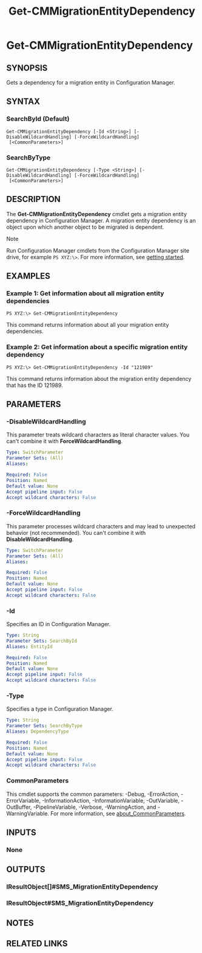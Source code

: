 ﻿---
description: Gets a dependency for a migration entity in Configuration Manager.
external help file: AdminUI.PS.dll-Help.xml
Module Name: ConfigurationManager
ms.date: 05/02/2019
schema: 2.0.0
title: Get-CMMigrationEntityDependency
---

# Get-CMMigrationEntityDependency

## SYNOPSIS
Gets a dependency for a migration entity in Configuration Manager.

## SYNTAX

### SearchById (Default)
```
Get-CMMigrationEntityDependency [-Id <String>] [-DisableWildcardHandling] [-ForceWildcardHandling]
 [<CommonParameters>]
```

### SearchByType
```
Get-CMMigrationEntityDependency [-Type <String>] [-DisableWildcardHandling] [-ForceWildcardHandling]
 [<CommonParameters>]
```

## DESCRIPTION
The **Get-CMMigrationEntityDependency** cmdlet gets a migration entity dependency in Configuration Manager.
A migration entity dependency is an object upon which another object to be migrated is dependent.

> [!NOTE]
> Run Configuration Manager cmdlets from the Configuration Manager site drive, for example `PS XYZ:\>`. For more information, see [getting started](/powershell/sccm/overview).

## EXAMPLES

### Example 1: Get information about all migration entity dependencies
```
PS XYZ:\> Get-CMMigrationEntityDependency
```

This command returns information about all your migration entity dependencies.

### Example 2: Get information about a specific migration entity dependency
```
PS XYZ:\> Get-CMMigrationEntityDependency -Id "121989"
```

This command returns information about the migration entity dependency that has the ID 121989.

## PARAMETERS

### -DisableWildcardHandling

This parameter treats wildcard characters as literal character values. You can't combine it with **ForceWildcardHandling**.

```yaml
Type: SwitchParameter
Parameter Sets: (All)
Aliases:

Required: False
Position: Named
Default value: None
Accept pipeline input: False
Accept wildcard characters: False
```

### -ForceWildcardHandling

This parameter processes wildcard characters and may lead to unexpected behavior (not recommended). You can't combine it with **DisableWildcardHandling**.

```yaml
Type: SwitchParameter
Parameter Sets: (All)
Aliases:

Required: False
Position: Named
Default value: None
Accept pipeline input: False
Accept wildcard characters: False
```

### -Id
Specifies an ID in Configuration Manager.

```yaml
Type: String
Parameter Sets: SearchById
Aliases: EntityId

Required: False
Position: Named
Default value: None
Accept pipeline input: False
Accept wildcard characters: False
```

### -Type
Specifies a type in Configuration Manager.

```yaml
Type: String
Parameter Sets: SearchByType
Aliases: DependencyType

Required: False
Position: Named
Default value: None
Accept pipeline input: False
Accept wildcard characters: False
```

### CommonParameters
This cmdlet supports the common parameters: -Debug, -ErrorAction, -ErrorVariable, -InformationAction, -InformationVariable, -OutVariable, -OutBuffer, -PipelineVariable, -Verbose, -WarningAction, and -WarningVariable. For more information, see [about_CommonParameters](http://go.microsoft.com/fwlink/?LinkID=113216).

## INPUTS

### None
## OUTPUTS

### IResultObject[]#SMS_MigrationEntityDependency
### IResultObject#SMS_MigrationEntityDependency
## NOTES

## RELATED LINKS
